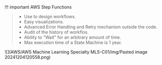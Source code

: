
!!! important AWS Step Functions
> - Use to design workflows.
> - Easy visualizations.
> - Advanced Error Handling and Retry mechanism outside the code.
> - Audit of the history of workflos.
> - Ability to "Wait" for an arbitrary amount of time.
> - Max execution time of a State Machine is 1 year.

![](AWS/AWS Machine Learning Specialty MLS-C01/img/Pasted image 20241204120558.png)